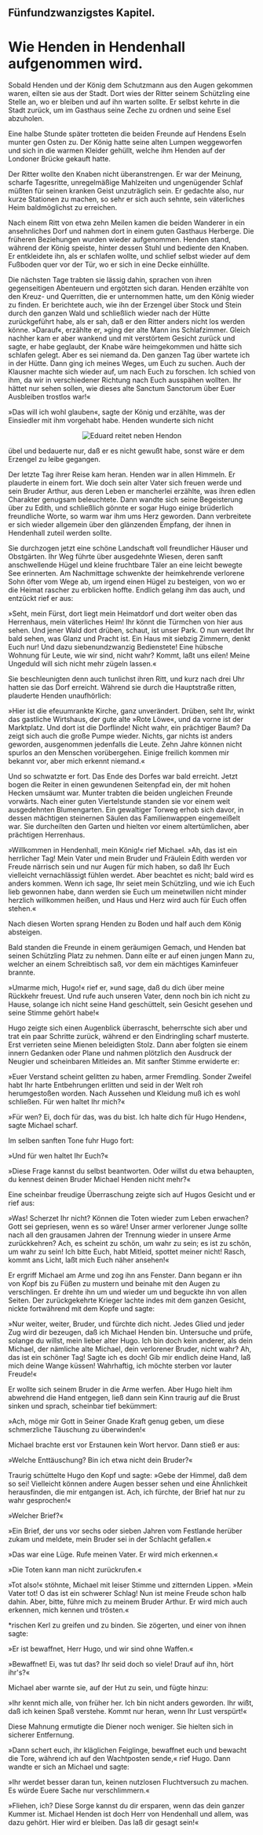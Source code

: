 
<h2>Fünfundzwanzigstes Kapitel.</h2>

<h1>Wie Henden in Hendenhall aufgenommen wird.</h1>

Sobald Henden und der König dem Schutzmann aus den Augen
gekommen waren, eilten sie aus der Stadt. Dort wies der Ritter
seinem Schützling eine Stelle an, wo er bleiben und auf ihn warten
sollte. Er selbst kehrte in die Stadt zurück, um im Gasthaus seine
Zeche zu ordnen und seine Esel abzuholen.

Eine halbe Stunde später trotteten die beiden Freunde auf
Hendens Eseln munter gen Osten zu. Der König hatte seine alten
Lumpen weggeworfen und sich in die warmen Kleider gehüllt, welche
ihm Henden auf der Londoner Brücke gekauft hatte.

Der Ritter wollte den Knaben nicht überanstrengen. Er war
der Meinung, scharfe Tagesritte, unregelmäßige Mahlzeiten und
ungenügender Schlaf müßten für seinen kranken Geist unzuträglich
sein. Er gedachte also, nur kurze Stationen zu machen, so sehr er
sich auch sehnte, sein väterliches Heim baldmöglichst zu erreichen.

Nach einem Ritt von etwa zehn Meilen kamen die beiden Wanderer
in ein ansehnliches Dorf und nahmen dort in einem guten
Gasthaus Herberge. Die früheren Beziehungen wurden wieder
aufgenommen. Henden stand, während der König speiste, hinter
dessen Stuhl und bediente den Knaben. Er entkleidete ihn, als er
schlafen wollte, und schlief selbst wieder auf dem Fußboden quer
vor der Tür, wo er sich in eine Decke einhüllte.

Die nächsten Tage trabten sie lässig dahin, sprachen von ihren
gegenseitigen Abenteuern und ergötzten sich daran. Henden erzählte
von den Kreuz- und Querritten, die er unternommen hatte, um den
König wieder zu finden. Er berichtete auch, wie ihn der Erzengel
über Stock und Stein durch den ganzen Wald und schließlich wieder
nach der Hütte zurückgeführt habe, als er sah, daß er den Ritter
anders nicht los werden könne. »Darauf«, erzählte er, »ging der
alte Mann ins Schlafzimmer. Gleich nachher kam er aber wankend
und mit verstörtem Gesicht zurück und sagte, er habe geglaubt, der
Knabe wäre heimgekommen und hätte sich schlafen gelegt. Aber 
es sei niemand da. Den ganzen Tag über wartete ich in der Hütte.
Dann ging ich meines Weges, um Euch zu suchen. Auch der Klausner
machte sich wieder auf, um nach Euch zu forschen. Ich schied von
ihm, da wir in verschiedener Richtung nach Euch ausspähen wollten.
Ihr hättet nur sehen sollen, wie dieses alte Sanctum Sanctorum
über Euer Ausbleiben trostlos war!«

»Das will ich wohl glauben«, sagte der König und erzählte, was
der Einsiedler mit ihm vorgehabt habe. Henden wunderte sich nicht

<div align="center"><img alt="Eduard reitet neben Hendon" src="img10.png"/></div>

übel und bedauerte nur, daß er es nicht gewußt habe, sonst wäre
er dem Erzengel zu leibe gegangen.

Der letzte Tag ihrer Reise kam heran. Henden war in allen Himmeln.
Er plauderte in einem fort. Wie doch sein alter Vater sich
freuen werde und sein Bruder Arthur, aus deren Leben er mancherlei
erzählte, was ihren edlen Charakter genugsam beleuchtete. Dann
wandte sich seine Begeisterung über zu Edith, und schließlich gönnte
er sogar Hugo einige brüderlich freundliche Worte, so warm war
ihm ums Herz geworden. Dann verbreitete er sich wieder allgemein 
über den glänzenden Empfang, der ihnen in Hendenhall zuteil
werden sollte.

Sie durchzogen jetzt eine schöne Landschaft voll freundlicher
Häuser und Obstgärten. Ihr Weg führte über ausgedehnte Wiesen,
deren sanft anschwellende Hügel und kleine fruchtbare Täler an eine
leicht bewegte See erinnerten. Am Nachmittage schwenkte der
heimkehrende verlorene Sohn öfter vom Wege ab, um irgend einen
Hügel zu besteigen, von wo er die Heimat rascher zu erblicken hoffte.
Endlich gelang ihm das auch, und entzückt rief er aus:

»Seht, mein Fürst, dort liegt mein Heimatdorf und dort weiter
oben das Herrenhaus, mein väterliches Heim! Ihr könnt die Türmchen
von hier aus sehen. Und jener Wald dort drüben, schaut, ist
unser Park. O nun werdet Ihr bald sehen, was Glanz und Pracht
ist. Ein Haus mit siebzig Zimmern, denkt Euch nur! Und dazu
siebenundzwanzig Bedienstete! Eine hübsche Wohnung für Leute,
wie wir sind, nicht wahr? Kommt, laßt uns eilen! Meine Ungeduld
will sich nicht mehr zügeln lassen.«

Sie beschleunigten denn auch tunlichst ihren Ritt, und kurz nach
drei Uhr hatten sie das Dorf erreicht. Während sie durch die Hauptstraße
ritten, plauderte Henden unaufhörlich:

»Hier ist die efeuumrankte Kirche, ganz unverändert. Drüben,
seht Ihr, winkt das gastliche Wirtshaus, der gute alte »Rote Löwe«,
und da vorne ist der Marktplatz. Und dort ist die Dorflinde! Nicht
wahr, ein prächtiger Baum? Da zeigt sich auch die große Pumpe
wieder. Nichts, gar nichts ist anders geworden, ausgenommen
jedenfalls die Leute. Zehn Jahre können nicht spurlos an den
Menschen vorübergehen. Einige freilich kommen mir bekannt vor,
aber mich erkennt niemand.«

Und so schwatzte er fort. Das Ende des Dorfes war bald erreicht.
Jetzt bogen die Reiter in einen gewundenen Seitenpfad ein, der
mit hohen Hecken umsäumt war. Munter trabten die beiden ungleichen
Freunde vorwärts. Nach einer guten Viertelstunde standen
sie vor einem weit ausgedehnten Blumengarten. Ein gewaltiger
Torweg erhob sich davor, in dessen mächtigen steinernen Säulen
das Familienwappen eingemeißelt war. Sie durcheilten den Garten
und hielten vor einem altertümlichen, aber prächtigen Herrenhaus.

»Willkommen in Hendenhall, mein König!« rief Michael. »Ah,
das ist ein herrlicher Tag! Mein Vater und mein Bruder und Fräulein
Edith werden vor Freude närrisch sein und nur Augen für mich 
haben, so daß Ihr Euch vielleicht vernachlässigt fühlen werdet. Aber
beachtet es nicht; bald wird es anders kommen. Wenn ich sage,
Ihr seiet mein Schützling, und wie ich Euch lieb gewonnen habe,
dann werden sie Euch um meinetwillen nicht minder herzlich willkommen
heißen, und Haus und Herz wird auch für Euch offen
stehen.«

Nach diesen Worten sprang Henden zu Boden und half auch
dem König absteigen.

Bald standen die Freunde in einem geräumigen Gemach, und
Henden bat seinen Schützling Platz zu nehmen. Dann eilte er auf
einen jungen Mann zu, welcher an einem Schreibtisch saß, vor dem
ein mächtiges Kaminfeuer brannte.

»Umarme mich, Hugo!« rief er, »und sage, daß du dich über
meine Rückkehr freuest. Und rufe auch unseren Vater, denn noch
bin ich nicht zu Hause, solange ich nicht seine Hand geschüttelt, sein
Gesicht gesehen und seine Stimme gehört habe!«

Hugo zeigte sich einen Augenblick überrascht, beherrschte sich aber
und trat ein paar Schritte zurück, während er den Eindringling
scharf musterte. Erst verrieten seine Mienen beleidigten Stolz.
Dann aber folgten sie einem innern Gedanken oder Plane und
nahmen plötzlich den Ausdruck der Neugier und scheinbaren Mitleides
an. Mit sanfter Stimme erwiderte er:

»Euer Verstand scheint gelitten zu haben, armer Fremdling.
Sonder Zweifel habt Ihr harte Entbehrungen erlitten und seid in
der Welt roh herumgestoßen worden. Nach Aussehen und Kleidung
muß ich es wohl schließen. Für wen haltet Ihr mich?«

»Für wen? Ei, doch für das, was du bist. Ich halte dich für
Hugo Henden«, sagte Michael scharf.

Im selben sanften Tone fuhr Hugo fort:

»Und für wen haltet Ihr Euch?«

»Diese Frage kannst du selbst beantworten. Oder willst du etwa
behaupten, du kennest deinen Bruder Michael Henden nicht mehr?«

Eine scheinbar freudige Überraschung zeigte sich auf Hugos Gesicht
und er rief aus:

»Was! Scherzet Ihr nicht? Können die Toten wieder zum
Leben erwachen? Gott sei gepriesen, wenn es so wäre! Unser
armer verlorener Junge sollte nach all den grausamen Jahren der
Trennung wieder in unsere Arme zurückkehren? Ach, es scheint zu
schön, um wahr zu sein; es ist zu schön, um wahr zu sein! Ich bitte 
Euch, habt Mitleid, spottet meiner nicht! Rasch, kommt ans Licht,
laßt mich Euch näher ansehen!«

Er ergriff Michael am Arme und zog ihn ans Fenster. Dann
begann er ihn von Kopf bis zu Füßen zu mustern und beinahe mit
den Augen zu verschlingen. Er drehte ihn um und wieder um und
beguckte ihn von allen Seiten. Der zurückgekehrte Krieger lachte
indes mit dem ganzen Gesicht, nickte fortwährend mit dem Kopfe
und sagte:

»Nur weiter, weiter, Bruder, und fürchte dich nicht. Jedes
Glied und jeder Zug wird dir bezeugen, daß ich Michael Henden
bin. Untersuche und prüfe, solange du willst, mein lieber alter Hugo.
Ich bin doch kein anderer, als dein Michael, der nämliche alte
Michael, dein verlorener Bruder, nicht wahr? Ah, das ist ein schöner
Tag! Sagte ich es doch! Gib mir endlich deine Hand, laß mich deine
Wange küssen! Wahrhaftig, ich möchte sterben vor lauter Freude!«

Er wollte sich seinem Bruder in die Arme werfen. Aber Hugo
hielt ihm abwehrend die Hand entgegen, ließ dann sein Kinn traurig
auf die Brust sinken und sprach, scheinbar tief bekümmert:

»Ach, möge mir Gott in Seiner Gnade Kraft genug geben, um
diese schmerzliche Täuschung zu überwinden!«

Michael brachte erst vor Erstaunen kein Wort hervor. Dann stieß
er aus:

»Welche Enttäuschung? Bin ich etwa nicht dein Bruder?«

Traurig schüttelte Hugo den Kopf und sagte: »Gebe der Himmel,
daß dem so sei! Vielleicht können andere Augen besser sehen und
eine Ähnlichkeit herausfinden, die mir entgangen ist. Ach, ich fürchte,
der Brief hat nur zu wahr gesprochen!«

»Welcher Brief?«

»Ein Brief, der uns vor sechs oder sieben Jahren vom Festlande
herüber zukam und meldete, mein Bruder sei in der Schlacht gefallen.«

»Das war eine Lüge. Rufe meinen Vater. Er wird mich erkennen.«

»Die Toten kann man nicht zurückrufen.«

»Tot also!« stöhnte, Michael mit leiser Stimme und zitternden
Lippen. »Mein Vater tot! O das ist ein schwerer Schlag! Nun
ist meine Freude schon halb dahin. Aber, bitte, führe mich zu meinem
Bruder Arthur. Er wird mich auch erkennen, mich kennen und
trösten.«
 
*rischen Kerl zu greifen und zu binden. Sie zögerten, und einer von
ihnen sagte:

»Er ist bewaffnet, Herr Hugo, und wir sind ohne Waffen.«

»Bewaffnet! Ei, was tut das? Ihr seid doch so viele! Drauf
auf ihn, hört ihr's?«

Michael aber warnte sie, auf der Hut zu sein, und fügte hinzu:

»Ihr kennt mich alle, von früher her. Ich bin nicht anders geworden.
Ihr wißt, daß ich keinen Spaß verstehe. Kommt nur
heran, wenn Ihr Lust verspürt!«

Diese Mahnung ermutigte die Diener noch weniger. Sie hielten
sich in sicherer Entfernung.

»Dann schert euch, ihr kläglichen Feiglinge, bewaffnet euch und
bewacht die Tore, während ich auf den Wachtposten sende,« rief
Hugo. Dann wandte er sich an Michael und sagte:

»Ihr werdet besser daran tun, keinen nutzlosen Fluchtversuch
zu machen. Es würde Euere Sache nur verschlimmern.«

»Fliehen, ich? Diese Sorge kannst du dir ersparen, wenn das
dein ganzer Kummer ist. Michael Henden ist doch Herr von Hendenhall
und allem, was dazu gehört. Hier wird er bleiben. Das laß
dir gesagt sein!«

